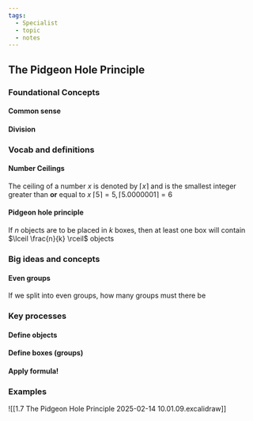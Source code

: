 ```yaml
---
tags:
  - Specialist
  - topic
  - notes
---
```

## The Pidgeon Hole Principle
### Foundational Concepts 
#### Common sense
#### Division

### Vocab and definitions
#### Number Ceilings
The ceiling of a number $x$ is denoted by $\lceil x \rceil$ and is the smallest integer greater than **or** equal to $x$ 
$\lceil 5 \rceil = 5, \lceil 5.0000001 \rceil = 6$  

#### Pidgeon hole principle
If $n$ objects are to be placed in $k$ boxes, then at least one box will contain $\lceil \frac{n}{k} \rceil$ objects 

### Big ideas and concepts
#### Even groups
If we split into even groups, how many groups must there be

### Key processes
#### Define objects
#### Define boxes (groups)
#### Apply formula!


### Examples
![[1.7 The Pidgeon Hole Principle 2025-02-14 10.01.09.excalidraw]]